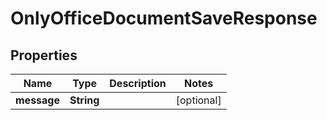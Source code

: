 

# OnlyOfficeDocumentSaveResponse


## Properties

| Name | Type | Description | Notes |
|------------ | ------------- | ------------- | -------------|
|**message** | **String** |  |  [optional] |



